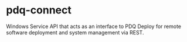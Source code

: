 # pdq-connect
Windows Service API that acts as an interface to PDQ Deploy for remote software deployment and system management via REST.
